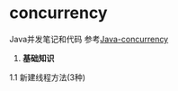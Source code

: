 # concurrency
Java并发笔记和代码 参考[Java-concurrency](https://github.com/CL0610/Java-concurrency)

1. **基础知识**  
  
  1.1 新建线程方法(3种)
